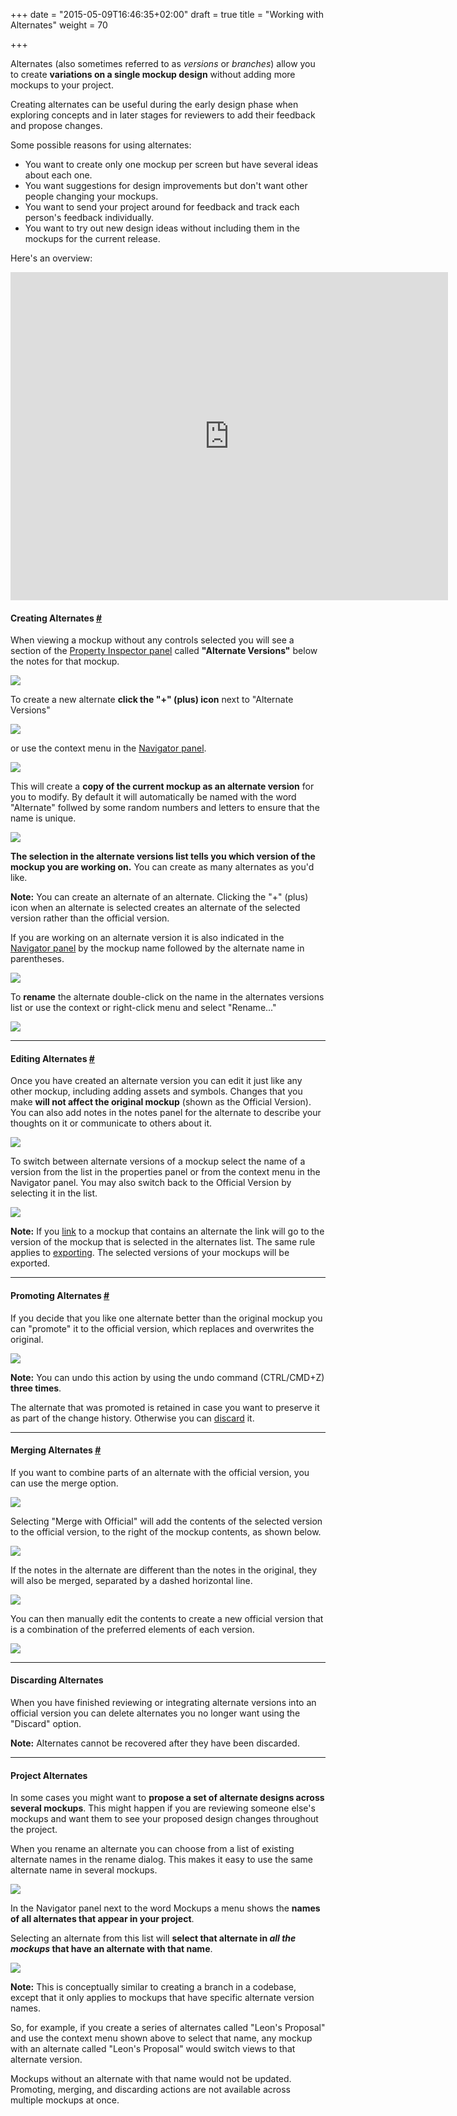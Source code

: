 +++
date = "2015-05-09T16:46:35+02:00"
draft = true
title = "Working with Alternates"
weight = 70

+++

Alternates (also sometimes referred to as _versions_ or _branches_) allow you to create **variations on a single mockup design** without adding more mockups to your project.

Creating alternates can be useful during the early design phase when exploring concepts and in later stages for reviewers to add their feedback and propose changes.

Some possible reasons for using alternates:

*   You want to create only one mockup per screen but have several ideas about each one.
*   You want suggestions for design improvements but don't want other people changing your mockups.
*   You want to send your project around for feedback and track each person's feedback individually.
*   You want to try out new design ideas without including them in the mockups for the current release.

Here's an overview:

<iframe allowfullscreen="" frameborder="0" height="525" src="https://www.youtube.com/embed/495jKWV5rEY?rel=0" width="700"></iframe>

#### Creating Alternates [#](#creating)

When viewing a mockup without any controls selected you will see a section of the [Property Inspector panel](http://support.balsamiq.com/customer/portal/articles/110114) called **"Alternate Versions"** below the notes for that mockup.

![](http://media.balsamiq.com/img/support/docs/m4d/b3/alternates-new.png)

To create a new alternate **click the "+" (plus) icon** next to "Alternate Versions"

![](http://media.balsamiq.com/img/support/docs/m4d/b3/alternates-create.png)

or use the context menu in the [Navigator panel](http://support.balsamiq.com/customer/portal/articles/109151#filebrowser).

![](http://media.balsamiq.com/img/support/docs/m4d/b3/alternates-create-navigator.png)

This will create a **copy of the current mockup as an alternate version** for you to modify. By default it will automatically be named with the word "Alternate" follwed by some random numbers and letters to ensure that the name is unique.

![](http://media.balsamiq.com/img/support/docs/m4d/b3/alternates-default.png)

**The selection in the alternate versions list tells you which version of the mockup you are working on.** You can create as many alternates as you'd like.

**Note:** You can create an alternate of an alternate. Clicking the "+" (plus) icon when an alternate is selected creates an alternate of the selected version rather than the official version.

If you are working on an alternate version it is also indicated in the [Navigator panel](http://support.balsamiq.com/customer/portal/articles/109151#filebrowser) by the mockup name followed by the alternate name in parentheses.

![](http://media.balsamiq.com/img/support/docs/m4d/b3/alternates-default-navigator.png)

To **rename** the alternate double-click on the name in the alternates versions list or use the context or right-click menu and select "Rename..."

![](http://media.balsamiq.com/img/support/docs/m4d/b3/alternates-menu.png)

* * *

#### Editing Alternates [#](#editing)

Once you have created an alternate version you can edit it just like any other mockup, including adding assets and symbols. Changes that you make **will not affect the original mockup** (shown as the Official Version). You can also add notes in the notes panel for the alternate to describe your thoughts on it or communicate to others about it.

![](http://media.balsamiq.com/img/support/docs/m4d/b3/alternates-testimonials.png)

To switch between alternate versions of a mockup select the name of a version from the list in the properties panel or from the context menu in the Navigator panel. You may also switch back to the Official Version by selecting it in the list.

![](http://media.balsamiq.com/img/support/docs/m4d/b3/alternates-menu-navigator.png)

**Note:** If you [link](http://support.balsamiq.com/customer/portal/articles/111742) to a mockup that contains an alternate the link will go to the version of the mockup that is selected in the alternates list. The same rule applies to [exporting](http://support.balsamiq.com/customer/portal/articles/111730). The selected versions of your mockups will be exported.

* * *

#### Promoting Alternates [#](#promoting)

If you decide that you like one alternate better than the original mockup you can "promote" it to the official version, which replaces and overwrites the original.

![](http://media.balsamiq.com/img/support/docs/m4d/b3/alternates-promote.png)

**Note:** You can undo this action by using the undo command (CTRL/CMD+Z) **three times**.

The alternate that was promoted is retained in case you want to preserve it as part of the change history. Otherwise you can [discard](#discarding) it.

* * *

#### Merging Alternates [#](#merging)

If you want to combine parts of an alternate with the official version, you can use the merge option.

![](http://media.balsamiq.com/img/support/docs/m4d/b3/alternates-merge.png)

Selecting "Merge with Official" will add the contents of the selected version to the official version, to the right of the mockup contents, as shown below.

![](http://media.balsamiq.com/img/support/docs/m4d/b3/alternates-post-merge.png)

If the notes in the alternate are different than the notes in the original, they will also be merged, separated by a dashed horizontal line.

![](http://media.balsamiq.com/img/support/docs/m4d/b3/alternates-post-merge2.png)

You can then manually edit the contents to create a new official version that is a combination of the preferred elements of each version.

![](http://media.balsamiq.com/img/support/docs/m4d/b3/alternates-final.png)

* * *

#### Discarding Alternates

When you have finished reviewing or integrating alternate versions into an official version you can delete alternates you no longer want using the "Discard" option.

**Note:** Alternates cannot be recovered after they have been discarded.

* * *

#### Project Alternates

In some cases you might want to **propose a set of alternate designs across several mockups**. This might happen if you are reviewing someone else's mockups and want them to see your proposed design changes throughout the project.

When you rename an alternate you can choose from a list of existing alternate names in the rename dialog. This makes it easy to use the same alternate name in several mockups.

![](http://media.balsamiq.com/img/support/docs/m4d/b3/alternates-rename-from-list.png)

In the Navigator panel next to the word Mockups a menu shows the **names of all alternates that appear in your project**.

Selecting an alternate from this list will **select that alternate in _all the mockups_ that have an alternate with that name**.

![](http://media.balsamiq.com/img/support/docs/m4d/b3/alternates-mockups-menu.png)

**Note:** This is conceptually similar to creating a branch in a codebase, except that it only applies to mockups that have specific alternate version names.

So, for example, if you create a series of alternates called "Leon's Proposal" and use the context menu shown above to select that name, any mockup with an alternate called "Leon's Proposal" would switch views to that alternate version.

Mockups without an alternate with that name would not be updated. Promoting, merging, and discarding actions are not available across multiple mockups at once.